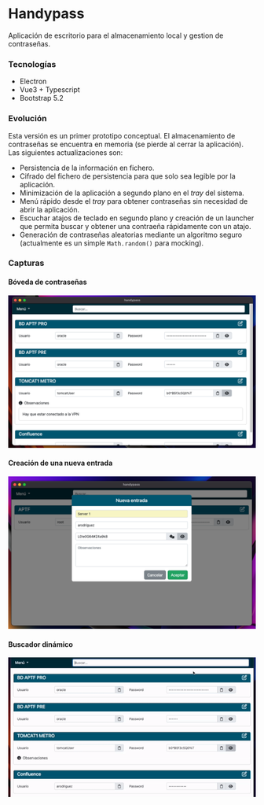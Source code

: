 # Handypass

Aplicación de escritorio para el almacenamiento local y gestion de contraseñas.

### Tecnologías
* Electron
* Vue3 + Typescript
* Bootstrap 5.2

### Evolución

Esta versión es un primer prototipo conceptual. El almacenamiento de contraseñas se encuentra en memoria (se pierde al cerrar la aplicación).
Las siguientes actualizaciones son:
* Persistencia de la información en fichero.
* Cifrado del fichero de persistencia para que solo sea legible por la aplicación.
* Minimización de la aplicación a segundo plano en el *tray* del sistema.
* Menú rápido desde el *tray* para obtener contraseñas sin necesidad de abrir la aplicación.
* Escuchar atajos de teclado en segundo plano y creación de un launcher que permita buscar y obtener una contraeña rápidamente con un atajo.
* Generación de contraseñas aleatorias mediante un algoritmo seguro (actualmente es un simple `Math.random()` para mocking).


### Capturas

#### Bóveda de contraseñas

![](/docs/boveda.png)

#### Creación de una nueva entrada

![](/docs/nuevaEntrada.png)

#### Buscador dinámico

![](/docs/busqueda.gif)
